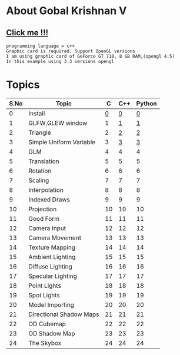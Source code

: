 # About Gobal Krishnan V
## [Click me !!!](https://engineer-ece.github.io/Home/)


```
programming language = c++
Graphic card is required. Support OpenGL versions 
I am using graphic card of GeForce GT 710, 8 GB RAM,(opengl 4.5)
In this example using 3.3 versions opengl
```
# Topics 
 
 | S.No | Topic | C   | C++ | Python |
 | ---  | ---  | --- | --- | ---    |
 | 0  | Install                  | [0](Graphics/0.install/readme.md)  | [0](Graphics/0.install/readme.md) | [0](Graphics/0.install/readmepy.md) | 
 | 1  | GLFW,GLEW window         | 1                              | [1](Graphics/1.%20Create%20Window/main.cpp) | [1](Graphics/1.%20Create%20Window/main.py) | 
 | 2  | Triangle                 | 2                              | [2](Graphics/2.%20Triangle/main.cpp) | [2](Graphics/2.%20Triangle/main.py) | 
 | 3  | Simple Uniform Variable  | 3                              | [3](Graphics/3.%20Simple%20Uniform%20Variable/main.cpp) | [3](Graphics/3.%20Simple%20Uniform%20Variable/main.py) |  
 | 4  | GLM                      | 4  | 4  | 4  |  
 | 5  | Translation              | 5  | 5  | 5  | 
 | 6  | Rotation                 | 6  | 6  | 6  | 
 | 7  | Scaling                  | 7  | 7  | 7  | 
 | 8  | Interpolation            | 8  | 8  | 8  | 
 | 9  | Indexed Draws            | 9  | 9  | 9  |  
 |10  | Projection               | 10 | 10 | 10 | 
 |11  | Good Form                | 11 | 11 | 11 | 
 |12  | Camera Input             | 12 | 12 | 12 | 
 |13  | Camera Movement          | 13 | 13 | 13 | 
 |14  | Texture Mapping          | 14 | 14 | 14 | 
 |15  | Ambient Lighting         | 15 | 15 | 15 | 
 |16  | Diffuse Lighting         | 16 | 16 | 16 | 
 |17  | Specular Lighting        | 17 | 17 | 17 | 
 |18  | Point Lights             | 18 | 18 | 18 | 
 |19  | Spot Lights              | 19 | 19 | 19 | 
 |20  | Model Importing          | 20 | 20 | 20 | 
 |21  | Directional Shadow Maps  | 21 | 21 | 21 | 
 |22  | OD Cubemap               | 22 | 22 | 22 | 
 |23  | OD Shadow Map            | 23 | 23 | 23 | 
 |24  | The Skybox               | 24 | 24 | 24 | 
